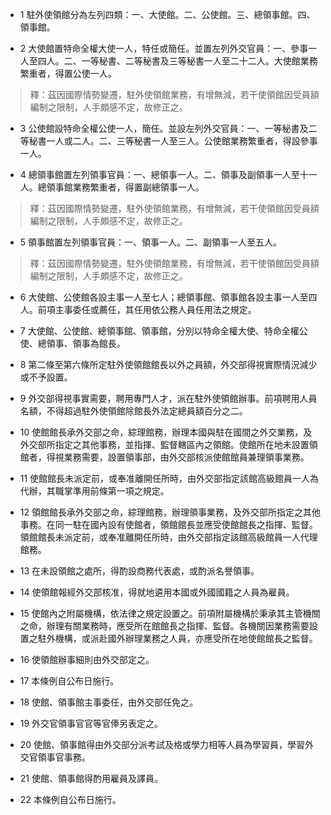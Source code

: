 * 1 駐外使領館分為左列四類：一、大使館。二、公使館。三、總領事館。四、領事館。

* 2 大使館置特命全權大使一人，特任或簡任。並置左列外交官員：一、參事一人至四人。二、一等秘書、二等秘書及三等秘書一人至二十二人。大使館業務繁重者，得置公使一人。

> 釋：茲因國際情勢變遷，駐外使領館業務，有增無減，若干使領館因受員額編制之限制，人手頗感不定，故修正之。

* 3 公使館設特命全權公使一人，簡任。並設左列外交官員：一、一等秘書及二等秘書一人或二人。二、三等秘書一人至三人。公使館業務繁重者，得設參事一人。

* 4 總領事館置左列領事官員：一、總領事一人。二、領事及副領事一人至十一人。總領事館業務繁重者，得置副總領事一人。

> 釋：茲因國際情勢變遷，駐外使領館業務，有增無減，若干使領館因受員額編制之限制，人手頗感不定，故修正之。

* 5 領事館置左列領事官員：一、領事一人。二、副領事一人至五人。

> 釋：茲因國際情勢變遷，駐外使領館業務，有增無減，若干使領館因受員額編制之限制，人手頗感不定，故修正之。

* 6 大使館、公使館各設主事一人至七人；總領事館、領事館各設主事一人至四人。前項主事委任或薦任，其任用依公務人員任用法之規定。

* 7 大使館、公使館、總領事館、領事館，分別以特命全權大使、特命全權公使、總領事、領事為館長。

* 8 第二條至第六條所定駐外使領館館長以外之員額，外交部得視實際情況減少或不予設置。

* 9 外交部得視事實需要，聘用專門人才，派在駐外使領館辦事。前項聘用人員名額，不得超過駐外使領館除館長外法定總員額百分之二。

* 10 使館館長承外交部之命，綜理館務，辦理本國與駐在國間之外交業務，及外交部所指定之其他事務，並指揮、監督轄區內之領館。使館所在地未設置領館者，得視業務需要，設置領事部，由外交部核派使館館員兼理領事業務。

* 11 使館館長未派定前，或奉准離開任所時，由外交部指定該館高級館員一人為代辦，其職掌準用前條第一項之規定。

* 12 領館館長承外交部之命，綜理館務，辦理領事業務，及外交部所指定之其他事務。在同一駐在國內設有使館者，領館館長並應受使館館長之指揮、監督。領館館長未派定前，或奉准離開任所時，由外交部指定該館高級館員一人代理館務。

* 13 在未設領館之處所，得酌設商務代表處，或酌派名譽領事。

* 14 使領館報經外交部核准，得就地遴用本國或外國國籍之人員為雇員。

* 15 使館內之附屬機構，依法律之規定設置之。前項附屬機構於秉承其主管機關之命，辦理有關業務時，應受所在館館長之指揮、監督。各機關因業務需要設置之駐外機構，或派赴國外辦理業務之人員，亦應受所在地使館館長之監督。

* 16 使領館辦事細則由外交部定之。

* 17 本條例自公布日施行。

* 18 使館、領事館主事委任，由外交部任免之。

* 19 外交官領事官官等官俸另表定之。

* 20 使館、領事館得由外交部分派考試及格或學力相等人員為學習員，學習外交官領事官事務。

* 21 使館、領事館得酌用雇員及譯員。

* 22 本條例自公布日施行。

